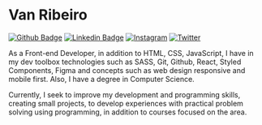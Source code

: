 # Van Ribeiro
[![Github Badge](https://img.shields.io/badge/-Github-800080?style=flat-square&logo=Github&logoColor=white&link=https://github.com/vanribeiro)](https://github.com/vanribeiro)
[![Linkedin Badge](https://img.shields.io/badge/-LinkedIn-800080?style=flat-square&logo=linkedin&logoColor=white&link=https://www.linkedin.com/in/vanribeiro/)](https://www.linkedin.com/in/vanribeiro/)
[![Instagram](https://img.shields.io/badge/-Instagram-800080?style=flat-square&logo=instagram&logoColor=white&link=https://instagram.com/vanribeiro.dev)](https://instagram.com/vanribeiro.dev)
[![Twitter](https://img.shields.io/badge/-Twiiter-800080?style=flat-square&logo=twitter&logoColor=white&link=https://twitter.com/vanribeirodev)](https://twitter.com/vanribeirodev)

As a Front-end Developer, in addition to HTML, CSS, JavaScript, I have in my dev toolbox technologies such as SASS, Git, Github, React, Styled Components, Figma and concepts such as web design responsive and mobile first. Also, I have a degree in Computer Science.

Currently, I seek to improve my development and programming skills, creating small projects, to develop experiences with practical problem solving using programming, in addition to courses focused on the area.
<!--
<table>
  <tr>
    <td valign="middle">
      <a href="https://wakatime.com">
        <img src="https://wakatime.com/share/@28299004-b981-40ef-8de3-722bce19236e/527ef701-41dd-4c3b-84cc-a065d19781cb.png" />
      </a>
    </td>
    <td valign="middle">
      <a href="https://wakatime.com">
        <img src="https://wakatime.com/share/@28299004-b981-40ef-8de3-722bce19236e/88c9fc06-8111-48b9-9599-2151bb4a293f.png" />
      </a>
    </td>
  </tr>
</table>
-->
<!--
**vanribeiro/vanribeiro** is a ✨ _special_ ✨ repository because its `README.md` (this file) appears on your GitHub profile.

Here are some ideas to get you started:

- 🔭 I’m currently working on ...
- 🌱 I’m currently learning ...
- 👯 I’m looking to collaborate on ...
- 🤔 I’m looking for help with ...
- 💬 Ask me about ...
- 📫 How to reach me: ...
- 😄 Pronouns: ...
- ⚡ Fun fact: ...
-->
